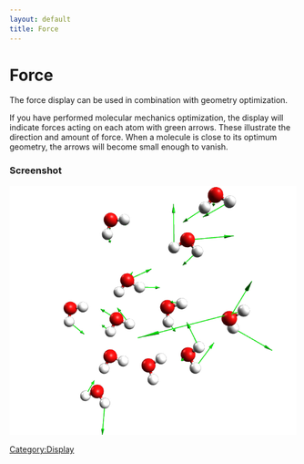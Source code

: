 ```yaml
---
layout: default
title: Force
---
```


# Force

The force display can be used in combination with geometry optimization.

If you have performed molecular mechanics optimization, the display will indicate forces acting on each atom with green arrows. These illustrate the direction and amount of force. When a molecule is close to its optimum geometry, the arrows will become small enough to vanish.

### Screenshot

![](Forces.png "Forces.png")

<Category:Display>

